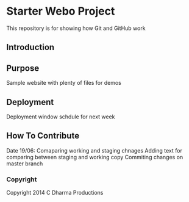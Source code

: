 # Starter Webo Project

This repository is for showing how Git and GitHub work

## Introduction

## Purpose

Sample website with plenty of files for demos

## Deployment
Deployment window schdule for next week

## How To Contribute
 Date 19/06: Comaparing working and staging chnages
	     Adding text for comparing between staging and working copy 
Commiting changes on master branch
### Copyright
Copyright 2014 C  Dharma Productions
